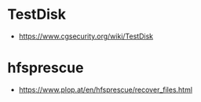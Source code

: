 # TestDisk
  - https://www.cgsecurity.org/wiki/TestDisk
# hfsprescue
  - https://www.plop.at/en/hfsprescue/recover_files.html
